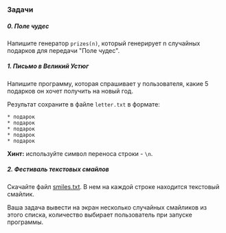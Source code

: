 ### Задачи

##### 0. Поле чудес

Напишите генератор `prizes(n)`, который генерирует n случайных подарков для передачи "Поле чудес".

##### 1. Письмо в Великий Устюг


Напишите программу, которая спрашивает у пользователя, какие 5 подарков он хочет получить на новый год.

Результат сохраните в файле `letter.txt` в формате:

```
* подарок
* подарок
* подарок
* подарок
* подарок
```

**Хинт:** используйте символ переноса строки - `\n`.

##### 2. Фестиваль текстовых смайлов

Скачайте файл [smiles.txt](https://storage.geekclass.ru/images/d84d5aea-6aaf-41ef-90cc-0a894584d7ab.txt). В нем на каждой строке находится текстовый смайлик.

Ваша задача вывести на экран несколько случайных смайликов из этого списка, количество выбирает пользователь при запуске программы.
